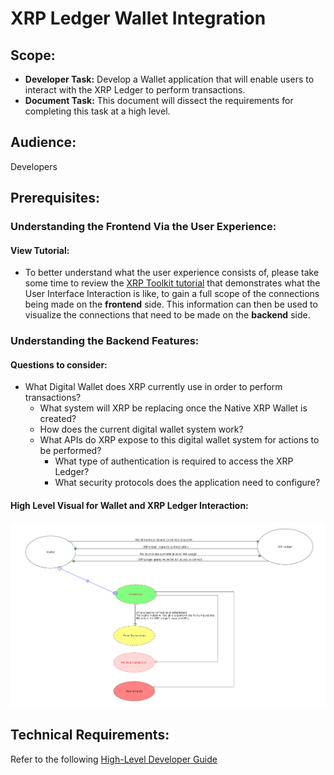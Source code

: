 # XRP Ledger Wallet Integration

## Scope:
* **Developer Task:** Develop a Wallet application that will enable users to interact with the XRP Ledger to perform transactions.
* **Document Task:** This document will dissect the requirements for completing this task at a high level.

## Audience:
Developers


        

## Prerequisites:

### Understanding the Frontend Via the User Experience:
#### View Tutorial:
* To better understand what the user experience consists of, please take some time to review the [XRP Toolkit tutorial](https://docs.xrptoolkit.com/user-interface-overview) that demonstrates what the 
User Interface Interaction is like, to gain a full scope of the connections being made on the **frontend** side. This information can then be used to visualize the connections that need to be made on the **backend** side.

### Understanding the Backend Features:
#### Questions to consider:

* What Digital Wallet does XRP currently use in order to perform transactions?
    * What system will XRP be replacing once the Native XRP Wallet is created?  
    * How does the current digital wallet system work?  
    * What APIs do XRP expose to this digital wallet system for actions to be performed?    
        * What type of authentication is required to access the XRP Ledger?
        * What security protocols does the application need to configure?
    
#### High Level Visual for Wallet and XRP Ledger Interaction:

![alt text](/XRP-Ledger-Wallet-Documentation/resources/visuals/high-level-ledger-interaction.png "High Level Visual Concept")
    

## Technical Requirements:
Refer to the following [High-Level Developer Guide](concepts/high-level-developer-guide.md)




